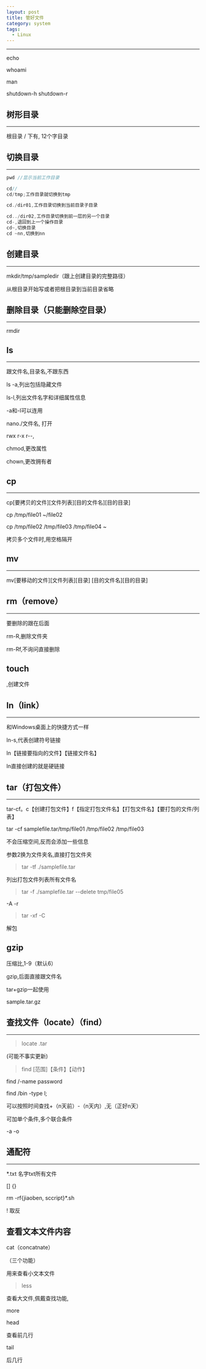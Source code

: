 ```yaml
---
layout: post
title: 管好文件
category: system
tags:
  - Linux
--- 
```


***
echo 

whoami

man

shutdown-h
shutdown-r

## 树形目录

***
根目录 / 下有,
12个字目录

## 切换目录

***

``` cpp
pwd //显示当前工作目录

cd//
cd/tmp;工作目录就切换到tmp

cd./dir01,工作目录切换到当前目录子目录

cd../dir02,工作目录切换到前一层的另一个目录
cd-,退回到上一个操作目录
cd~,切换目录
cd ~nn,切换到nn
```

## 创建目录

***
mkdir/tmp/sampledir（跟上创建目录的完整路径）

从根目录开始写或者把根目录到当前目录省略

## 删除目录（只能删除空目录）

***
rmdir

## ls

***
跟文件名,目录名,不跟东西

ls -a,列出包括隐藏文件

ls-l,列出文件名字和详细属性信息

-a和-l可以连用

nano./文件名, 打开

rwx r-x r--,

chmod,更改属性

chown,更改拥有者

## cp

***

cp[要拷贝的文件][文件列表][目的文件名][目的目录]

cp /tmp/file01 ~/file02

cp /tmp/file02 /tmp/file03 /tmp/file04 ~

拷贝多个文件时,用空格隔开

## mv

***
mv[要移动的文件][文件列表][目录]   [目的文件名][目的目录]

## rm（remove）

***
要删除的跟在后面

rm-R,删除文件夹

rm-Rf,不询问直接删除

## touch

,创建文件

## ln（link）

***
和Windows桌面上的快捷方式一样

ln-s,代表创建符号链接

ln【链接要指向的文件】【链接文件名】

ln直接创建的就是硬链接

## tar（打包文件）

***
tar-cf。c【创建打包文件】f【指定打包文件名】【打包文件名】【要打包的文件/列表】

tar -cf samplefile.tar/tmp/file01 /tmp/file02 /tmp/file03

不会压缩空间,反而会添加一些信息

参数2换为文件夹名,直接打包文件夹

> tar -tf ./samplefile.tar

列出打包文件列表所有文件名

> tar -f ./samplefile.tar --delete tmp/file05

-A -r

> tar -xf -C

解包

## gzip

压缩比,1-9（默认6）

gzip,后面直接跟文件名

tar+gzip一起使用

sample.tar.gz

## 查找文件（locate）（find）

***

> locate .tar

(可能不事实更新)

> find [范围]【条件】【动作】

find /-name password

find /bin -type l; 

可以按照时间查找+（n天前）-（n天内）,无（正好n天）

可加单个条件,多个联合条件

-a -o

## 通配符

***

*.txt 名字txt所有文件

[] {} 

rm -rf{jiaoben, sccript}*.sh 

! 取反

## 查看文本文件内容

cat（concatnate）

（三个功能）

用来查看小文本文件

> less

查看大文件,佩戴查找功能,

more

head

查看前几行

tail

后几行

